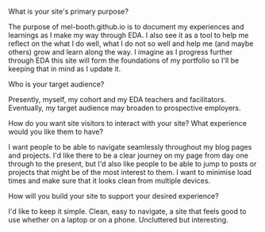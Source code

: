 What is your site's primary purpose?

The purpose of mel-booth.github.io is to document my experiences and learnings as I make my way through EDA. I also see it as a tool to help me reflect on the what I do well, what I do not so well and help me (and maybe others) grow and learn along the way. I imagine as I progress further through EDA this site will form the foundations of my portfolio so I'll be keeping that in mind as I update it.

Who is your target audience?

Presently, myself, my cohort and my EDA teachers and facilitators. Eventually, my target audience may broaden to prospective employers.

How do you want site visitors to interact with your site? What experience would you like them to have?

I want people to be able to navigate seamlessly throughout my blog pages and projects. I'd like there to be a clear journey on my page from day one through to the present, but I'd also like people to be able to jump to posts or projects that might be of the most interest to them. I want to minimise load times and make sure that it looks clean from multiple devices.

How will you build your site to support your desired experience?

I'd like to keep it simple. Clean, easy to navigate, a site that feels good to use whether on a laptop or on a phone. Uncluttered but interesting.
